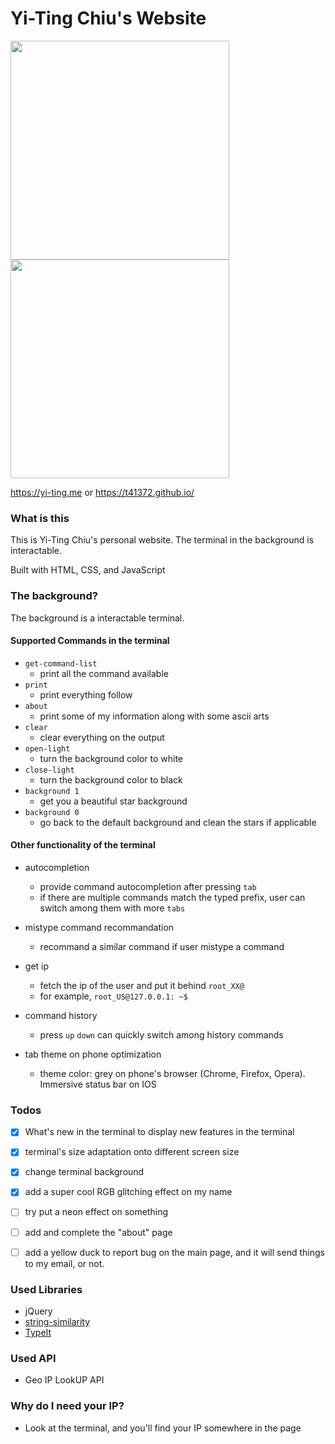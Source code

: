 # Yi-Ting Chiu's Website

<img src= 'https://user-images.githubusercontent.com/36402030/152890145-dc7e70a2-faaa-4732-9aa4-9fcce68f590c.jpg' height="350rem" width="auto">
<img src= 'https://user-images.githubusercontent.com/36402030/152891225-bc80365f-1ae5-469c-8a21-4ff7b6609eeb.jpg' height="350rem" width="auto">


https://yi-ting.me
or
https://t41372.github.io/

### What is this
This is Yi-Ting Chiu's personal website.
The terminal in the background is interactable.

Built with HTML, CSS, and JavaScript



### The background?
The background is a interactable terminal.

#### Supported Commands in the terminal

- `get-command-list`
  - print all the command available
- `print`
  - print everything follow
- `about`
  - print some of my information along with some ascii arts
- `clear`
  - clear everything on the output
- `open-light`
  - turn the background color to white
- `close-light`
  - turn the background color to black
- `background 1`
  - get you a beautiful star background
- `background 0`
  - go back to the default background and clean the stars if applicable

#### Other functionality of the terminal

- autocompletion
  - provide command autocompletion after pressing `tab`
  - if there are multiple commands match the typed prefix, user can switch among them with more `tabs`

- mistype command recommandation
  - recommand a similar command if user mistype a command

- get ip
  - fetch the ip of the user and put it behind `root_XX@`
  - for example, `root_US@127.0.0.1: ~$`

- command history
  - press `up` `down` can quickly switch among history commands

- tab theme on phone optimization
  - theme color: grey on phone's browser (Chrome, Firefox, Opera). Immersive status bar on IOS


### Todos
- [x] What's new in the terminal to display new features in the terminal
- [x] terminal's size adaptation onto different screen size
- [x] change terminal background
- [x] add a super cool RGB glitching effect on my name
- [ ] try put a neon effect on something
- [ ] add and complete the "about" page
- [ ] add a yellow duck to report bug on the main page, and it will send things to my email, or not.



### Used Libraries

- jQuery
- [string-similarity](https://www.npmjs.com/package/string-similarity)
- [TypeIt](https://typeitjs.com/)

### Used API
- Geo IP LookUP API

### Why do I need your IP?
- Look at the terminal, and you'll find your IP somewhere in the page

